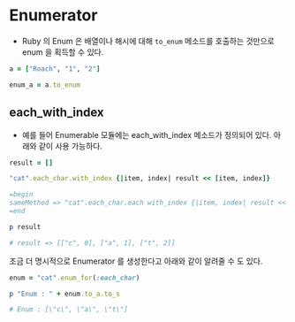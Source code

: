 # Enumerator

- Ruby 의 Enum 은 배열이나 해시에 대해 `to_enum` 메소드를 호출하는 것만으로 enum 을 획득할 수 있다.

```ruby
a = ["Roach", "1", "2"]

enum_a = a.to_enum
```

## each_with_index

- 예를 들어 Enumerable 모듈에는 each_with_index 메소드가 정의되어 있다. 아래와 같이 사용 가능하다.

```ruby
result = []

"cat".each_char.with_index {|item, index| result << [item, index]}

=begin
sameMethod => "cat".each_char.each with_index {|item, index| result << [item, index]}
=end

p result

# result => [["c", 0], ["a", 1], ["t", 2]]
```

조금 더 명시적으로 Enumerator 를 생성한다고 아래와 같이 알려줄 수 도 있다.

```ruby
enum = "cat".enum_for(:each_char)

p "Enum : " + enum.to_a.to_s

# Enum : [\"c\", \"a\", \"t\"]
```
